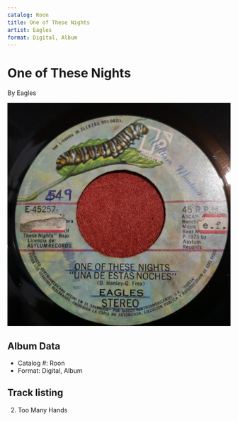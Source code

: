 ```yaml
---
catalog: Roon
title: One of These Nights
artist: Eagles
format: Digital, Album
---
```


# One of These Nights

By Eagles

![](../../assets/albumcovers/Eagles-One_of_These_Nights.png)

## Album Data

- Catalog #: Roon
- Format: Digital, Album


## Track listing


2. Too Many Hands

